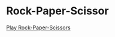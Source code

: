 # Rock-Paper-Scissor
[Play Rock-Paper-Scissors](https://nils-fischer.github.io/Rock-Paper-Scissor/)

